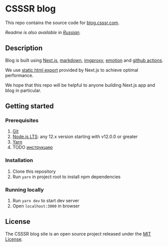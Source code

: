 # CSSSR blog

This repo contains the source code for [blog.csssr.com](https://blog.csssr.com).

*Readme is also available in [Russian](README.ru.md).*

## Description

Blog is built using [Next.js](https://nextjs.org/), [markdown](https://www.markdownguide.org/),
[imgproxy](https://imgproxy.net/), [emotion](https://emotion.sh/docs/introduction)
and [github actions](https://github.com/features/actions).

We use [static html export](https://nextjs.org/docs/advanced-features/static-html-export)
provided by Next.js to achieve optimal performance.

We hope that this repo will be helpful to anyone building Next.js app and blog in particular.

## Getting started

### Prerequisites

1. [Git](https://git-scm.com/download)
1. [Node.js LTS](https://nodejs.org/en/download/): any 12.x version starting with v12.0.0 or greater
1. [Yarn](https://yarnpkg.com/lang/en/docs/install/)
1. TODO [инструкцию](https://confluence.csssr.io/display/DT/Github+packages)

### Installation

1. Clone this repository
1. Run `yarn` in project root to install npm dependencies

### Running locally

1. Run `yarn dev` to start dev server
1. Open `localhost:3000` in browser

## License

The CSSSR blog site is an open source project released under the [MIT License](https://github.com/CSSSR/csssr.blog/LICENSE).

